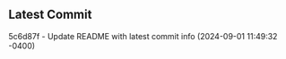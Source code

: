 
## Latest Commit
5c6d87f - Update README with latest commit info (2024-09-01 11:49:32 -0400) <Yunxi-Zhou>
